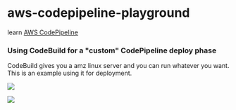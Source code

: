 # aws-codepipeline-playground

learn [AWS CodePipeline](https://aws.amazon.com/codepipeline/)

### Using CodeBuild for a "custom" CodePipeline deploy phase

CodeBuild gives you a amz linux server and you can run whatever you want.  This is an example using it for deployment.

![](https://www.evernote.com/l/AAEkOojbyctN75VbQiLP8fFMkUGDRHzdSXoB/image.png)

![](https://www.evernote.com/l/AAFU2st8OqlCRKXxHsA7YuWmwGmo1OXtvAYB/image.png)